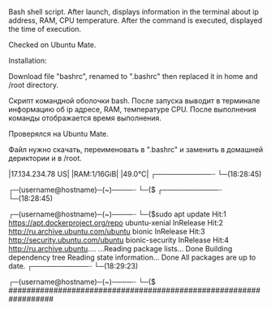 Bash shell script. After launch, displays information in the terminal
about ip address, RAM, CPU temperature. After the command is executed, displayed the time of execution.

Checked on Ubuntu Mate.

Installation:

Download file "bashrc", renamed to ".bashrc" then replaced it in home and /root directory.



Cкрипт командной оболочки bash. После запуска выводит в терминале информацию 
об ip адресе, RAM, температуре CPU. После выполнения команды отображается время выполнения.

Проверялся на Ubuntu Mate.

Файл нужно скачать, переименовать в ".bashrc" и заменить в домашней дериктории и в /root.




|17.134.234.78 US|
|RAM:1/16GiB|
|49.0°C|
┌───────────┈
└─(18:28:45)

┌─(username@hostname)─(~)────┈
└─($
┌───────────┈
└─(18:28:45)

┌─(username@hostname)─(~)────┈
└─($sudo apt update 
Hit:1 https://apt.dockerproject.org/repo ubuntu-xenial InRelease
Hit:2 http://ru.archive.ubuntu.com/ubuntu bionic InRelease 
Hit:3 http://security.ubuntu.com/ubuntu bionic-security InRelease 
Hit:4 http://ru.archive.ubuntu....
...Reading package lists... Done
Building dependency tree 
Reading state information... Done
All packages are up to date.
┌───────────┈
└─(18:29:23)

┌─(username@hostname)─(~)────┈
└─($
##################################################################
